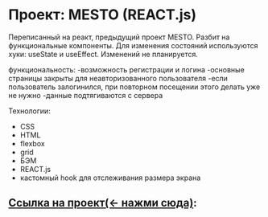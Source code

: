# Проект: MESTO (REACT.js)

Переписанный на реакт, предыдущий проект MESTO.
Разбит на функциональные компоненты.
Для изменения состояний используются хуки: useState и useEffect.
Изменений не планируется.

функциональность:
-возможность регистрации и логина
-основные страницы закрыты для неавторизованного пользователя
-если пользователь залогинился, при повторном посещении этого делать уже не нужно
-данные подтягиваются с сервера

Технологии: 

 - CSS
 - HTML
 - flexbox
 - grid
 - БЭМ
 - REACT.js
 - кастомный hook для отслеживания размера экрана


## [Ссылка на проект(<- нажми сюда)](https://rodiontazetdinov.github.io/mesto-react-auth):
